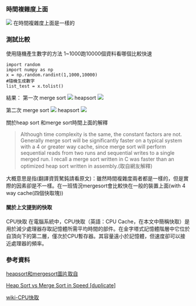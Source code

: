 

### 時間複雜度上面
![](https://i.imgur.com/PidsgNI.png)
在時間複雜度上面是一樣的

### 測試比較
使用隨機產生數字的方法
1~1000跑10000個資料看哪個比較快速
```python=
import random
import numpy as np
x = np.random.randint(1,1000,10000)
#隨機生成數字
list_test = x.tolist()

```


結果：
第一次
merge sort
![](https://i.imgur.com/MPCmcxC.png)
heapsort
![](https://i.imgur.com/zoUlwGh.png)

第二次
merge sort
![](https://i.imgur.com/YexvSGZ.png)
heapsort
![](https://i.imgur.com/Lntqnpf.png)

關於heap sort 和merge sort時間上面的解釋
>Although time complexity is the same, the constant factors are not. Generally merge sort will be significantly faster on a typical system with a 4 or greater way cache, since merge sort will perform sequential reads from two runs and sequential writes to a single merged run. I recall a merge sort written in C was faster than an optimized heap sort written in assembly.(取自網友解釋)

大概意思是指(翻譯資質駑鈍請看原文)：雖然時間複雜度兩者都是一樣的，但是實際的因素卻是不一樣。在一班情況mergesort會比較快在一般的裝置上面(with 4 way cache(四個快取塊))


#### 關於上文提到的快取
CPU快取
在電腦系統中，CPU快取（英語：CPU Cache，在本文中簡稱快取）是用於減少處理器存取記憶體所需平均時間的部件。在金字塔式記憶體階層中它位於自頂向下的第二層，僅次於CPU暫存器。其容量遠小於記憶體，但速度卻可以接近處理器的頻率。

### 參考資料
[heapsort和mergesort圖片取自](http://alrightchiu.github.io/SecondRound/comparison-sort-heap-sortdui-ji-pai-xu-fa.html)

[Heap Sort vs Merge Sort in Speed [duplicate]
](https://stackoverflow.com/questions/53269004/heap-sort-vs-merge-sort-in-speed)

[wiki-CPU快取](https://zh.wikipedia.org/wiki/CPU%E7%BC%93%E5%AD%98)